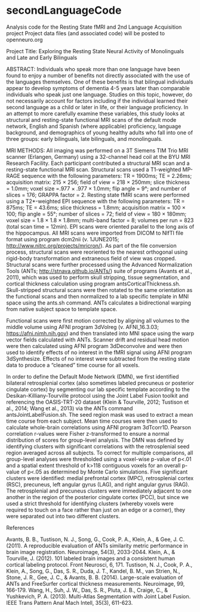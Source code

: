 # secondLanguageCode
Analysis code for the Resting State fMRI and 2nd Language Acquisition project
Project data files (and associated code) will be posted to openneuro.org

Project Title: Exploring the Resting State Neural Activity of Monolinguals and Late and Early Bilinguals

ABSTRACT: Individuals who speak more than one language have been found to enjoy a number of benefits not directly associated with the use of the languages themselves. One of these benefits is that bilingual individuals appear to develop symptoms of dementia 4-5 years later than comparable individuals who speak just one language. Studies on this topic, however, do not necessarily account for factors including if the individual learned their second language as a child or later in life, or their language proficiency. In an attempt to more carefully examine these variables, this study looks at structural and resting-state functional MRI scans of the default mode network, English and Spanish (where applicable) proficiency, language background, and demographics of young healthy adults who fall into one of three groups: early bilinguals, late bilinguals, and monolinguals. 

MRI METHODS: All imaging was performed on a 3T Siemens TIM Trio MRI scanner (Erlangen, Germany) using a 32-channel head coil at the BYU MRI Research Facility. Each participant contributed a structural MRI scan and a resting-state functional MRI scan. Structural scans used a T1-weighted MP-RAGE sequence with the following parameters: TR = 1900ms; TE = 2.26ms; acquisition matrix: 215 × 256; field of view = 218 × 250mm; slice thickness = 1.0mm; voxel size =.977 × .977 × 1.0mm; flip angle = 9°; and number of slices = 176; GRAPPA factor = 2. Resting state fMRI scans were performed using a T2*-weighted EPI sequence with the following parameters: TR = 875ms; TE = 43.6ms; slice thickness = 1.8mm; acquisition matrix = 100 × 100; flip angle = 55°; number of slices = 72; field of view = 180 × 180mm; voxel size = 1.8 × 1.8 × 1.8mm; multi-band factor = 8; volumes per run = 823 (total scan time = 12min). EPI scans were oriented parallel to the long axis of the hippocampus. All MRI scans were imported from DICOM to NIfTI file format using program dcm2nii (v. 1JUNE2015; http://www.nitrc.org/projects/mricron/). As part of the file conversion process, structural scans were reoriented to the nearest orthogonal using rigid-body transformation and extraneous field of view was cropped. Structural scans were further processed using the Advanced Normalization Tools (ANTs; http://stnava.github.io/ANTs/) suite of programs (Avants et al., 2011), which was used to perform skull stripping, tissue segmentation, and cortical thickness calculation using program antsCorticalThickness.sh. Skull-stripped structural scans were then rotated to the same orientation as the functional scans and then normalized to a lab specific template in MNI space using the ants.sh command. ANTs calculates a bidirectional warping from native subject space to template space. 

Functional scans were first motion corrected by aligning all volumes to the middle volume using AFNI program 3dVolreg (v. AFNI_16.3.03; https://afni.nimh.nih.gov) and then translated into MNI space using the warp vector fields calculated with ANTs. Scanner drift and residual head motion were then calculated using AFNI program 3dDeconvolve and were then used to identify effects of no interest in the fMRI signal using AFNI program 3dSynthesize. Effects of no interest were subtracted from the resting state data to produce a “cleaned” time course for all voxels. 

In order to define the Default Mode Network (DMN), we first identified bilateral retrosplenial cortex (also sometimes labeled precuneus or posterior cingulate cortex) by segmenting our lab specific template according to the Desikan-Killiany-Tourville protocol using the Joint Label Fusion toolkit and referencing the OASIS-TRT-20 dataset (Klein & Tourville, 2012; Tustison et al., 2014; Wang et al., 2013) via the ANTs command antsJointLabelFusion.sh. The seed region mask was used to extract a mean time course from each subject. Mean time courses were then used to calculate whole-brain correlations using AFNI program 3dTcorr1D. Pearson correlation r-values were Fisher z-transformed to ensure a normal distribution of scores for group-level analysis. The DMN was defined by identifying clusters with significant correlations with the retrosplenial seed region averaged across all subjects. To correct for multiple comparisons, all group-level analyses were thresholded using a voxel-wise p-value of p<.01 and a spatial extent threshold of k>118 contiguous voxels for an overall p-value of p<.05 as determined by Monte Carlo simulations. Five significant clusters were identified: medial prefrontal cortex (MPC), retrosplenial cortex (RSC), precuneus, left angular gyrus (LAG), and right angular gyrus (RAG). The retrosplenial and precuneus clusters were immediately adjacent to one another in the region of the posterior cingulate cortex (PCC), but since we used a strict threshold for identifying clusters (whereby voxels were required to touch on a face rather than just on an edge or a corner), they were separated out into two different clusters.

References


Avants, B. B., Tustison, N. J., Song, G., Cook, P. A., Klein, A., & Gee, J. C. (2011). A reproducible evaluation of ANTs similarity metric performance in brain image registration. Neuroimage, 54(3), 2033-2044.
Klein, A., & Tourville, J. (2012). 101 labeled brain images and a consistent human cortical labeling protocol. Front Neurosci, 6, 171.
Tustison, N. J., Cook, P. A., Klein, A., Song, G., Das, S. R., Duda, J. T., Kandel, B. M., van Strien, N., Stone, J. R., Gee, J. C., & Avants, B. B. (2014). Large-scale evaluation of ANTs and FreeSurfer cortical thickness measurements. Neuroimage, 99, 166-179.
Wang, H., Suh, J. W., Das, S. R., Pluta, J. B., Craige, C., & Yushkevich, P. A. (2013). Multi-Atlas Segmentation with Joint Label Fusion. IEEE Trans Pattern Anal Mach Intell, 35(3), 611-623.

